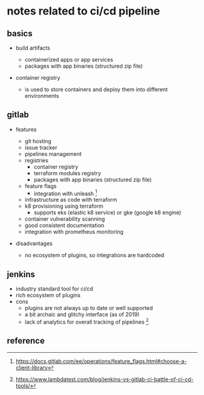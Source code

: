 # notes related to ci/cd pipeline

## basics

- build artifacts
  - containerized apps or app services
  - packages with app binaries (structured zip file)

- container registry
  - is used to store containers and deploy them into different environments


## gitlab

- features
  - git hosting
  - issue tracker
  - pipelines management
  - registries
    - container registry
    - terraform modules registry
    - packages with app binaries (structured zip file)
  - feature flags
    - integration with unleash [^1]
  - infrastructure as code with terraform
  - k8 provisioning using terraform
    - supports eks (elastic k8 service) or gke (google k8 engine)
  - container vulnerability scanning
  - good consistent documentation
  - integration with prometheus monitoring

- disadvantages
  - no ecosystem of plugins, so integrations are hardcoded


## jenkins

- industry standard tool for ci/cd
- rich ecosystem of plugins
- cons
  - plugins are not always up to date or well supported
  - a bit archaic and glitchy interface (as of 2019)
  - lack of analytics for overall tracking of pipelines [^2]


## reference

[^1]: https://docs.gitlab.com/ee/operations/feature_flags.html#choose-a-client-library
[^2]: https://www.lambdatest.com/blog/jenkins-vs-gitlab-ci-battle-of-ci-cd-tools/
